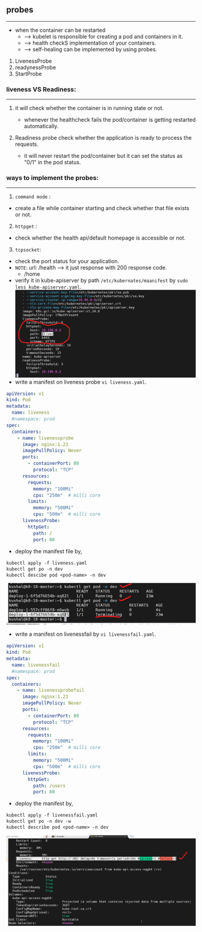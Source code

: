 ## probes
-------------------------
* when the container can be restarted 
   * --> kubelet is responsible for creating a pod and containers in it.
   * --> health checkS implementation of your containers.
   * --> self-healing can be implemented by using probes.
1. LivenessProbe
2. readynessProbe
3. StartProbe
### liveness VS Readiness:
---------------------------------
 1. it will check whether the container is in running state or not.
      * whenever the healthcheck fails the pod/container is getting restarted automatically.

2. Readiness probe check whether the application is ready to process the requests.
      * it will never restart the pod/container but it can set the status as "0/1" in the pod status.
### ways to implement the probes:
----------------------------
1. `command mode` :
* create a file while container starting and check whether that file exists or not.
2. `httpget` :
* check whether the health api/default homepage is accessible or not.
3. `tcpsocket`:
* check the port status for your application.
* `NOTE`: url: /health --> it just response with 200 response code.
    * /home 
* verify it in kube-apiserver by path `/etc/kubernates/maanifest` by `sudo less kube-apiserver.yaml`.
![preview](./images/k8s82.png)
* write a manifest on liveness probe `vi liveness.yaml`.
```yaml
apiVersion: v1
kind: Pod
metadata:
  name: liveness
  #namespace: prod
spec:
  containers:
    - name: livenessprobe
      image: nginx:1.23
      imagePullPolicy: Never
      ports:
        - containerPort: 80
          protocol: "TCP"
      resources:
        requests:
          memory: "100Mi"
          cpu: "250m"  # milli core
        limits:
          memory: "500Mi"
          cpu: "500m"  # milli core
      livenessProbe:
        httpGet:
          path: /
          port: 80
```
* deploy the manifest file by,
```
kubectl apply -f liveness.yaml
kubectl get po -n dev
kubectl descibe pod <pod-name> -n dev
```
![preview](./images/k8s83.png)
* write a manifest on livenessfail by `vi livenessfail.yaml`.
```yaml
apiVersion: v1
kind: Pod
metadata:
  name: livenessfail
  #namespace: prod
spec:
  containers:
    - name: livenessprobefail
      image: nginx:1.23
      imagePullPolicy: Never
      ports:
        - containerPort: 80
          protocol: "TCP"
      resources:
        requests:
          memory: "100Mi"
          cpu: "250m"  # milli core
        limits:
          memory: "500Mi"
          cpu: "500m"  # milli core
      livenessProbe:
        httpGet:
          path: /users
          port: 80
```
* deploy the manifest by,
```
kubectl apply -f livenessfail.yaml
kubectl get po -n dev -w
kubectl describe pod <pod-name> -n dev
```
![preview](./images/k8s84.png)




